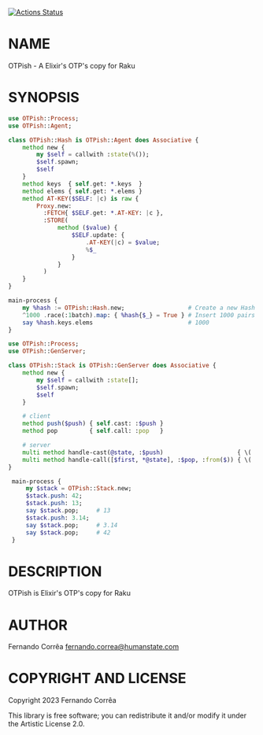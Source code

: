 [![Actions Status](https://github.com/FCO/OTPish/actions/workflows/test.yml/badge.svg)](https://github.com/FCO/OTPish/actions)

NAME
====

OTPish - A Elixir's OTP's copy for Raku

SYNOPSIS
========

```raku
use OTPish::Process;
use OTPish::Agent;

class OTPish::Hash is OTPish::Agent does Associative {
    method new {
        my $self = callwith :state(%());
        $self.spawn;
        $self
    }
    method keys  { self.get: *.keys  }
    method elems { self.get: *.elems }
    method AT-KEY($SELF: |c) is raw {
        Proxy.new:
          :FETCH{ $SELF.get: *.AT-KEY: |c },
          :STORE(
              method ($value) {
                  $SELF.update: {
                      .AT-KEY(|c) = $value;
                      %$_
                  }
              }
          )
    }
}

main-process {
    my %hash := OTPish::Hash.new;                  # Create a new Hash as an implementation of Agent
    ^1000 .race(:1batch).map: { %hash{$_} = True } # Insert 1000 pairs in parallel (no race condition)
    say %hash.keys.elems                           # 1000
}
```

```raku
use OTPish::Process;
use OTPish::GenServer;

class OTPish::Stack is OTPish::GenServer does Associative {
    method new {
        my $self = callwith :state[];
        $self.spawn;
        $self
    }

    # client
    method push($push) { self.cast: :$push }
    method pop         { self.call: :pop   }

    # server
    multi method handle-cast(@state, :$push)                     { \( :noreply[$push, |@state] ) }
    multi method handle-call([$first, *@state], :$pop, :from($)) { \( :reply(@state), $first   ) }
}

 main-process {
     my $stack = OTPish::Stack.new;
     $stack.push: 42;
     $stack.push: 13;
     say $stack.pop;     # 13
     $stack.push: 3.14;
     say $stack.pop;     # 3.14
     say $stack.pop;     # 42
 }
```

DESCRIPTION
===========

OTPish is Elixir's OTP's copy for Raku

AUTHOR
======

Fernando Corrêa <fernando.correa@humanstate.com>

COPYRIGHT AND LICENSE
=====================

Copyright 2023 Fernando Corrêa

This library is free software; you can redistribute it and/or modify it under the Artistic License 2.0.

